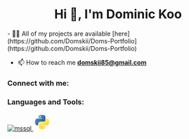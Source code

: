 <h1 align="center">Hi 👋, I'm Dominic Koo</h1>
- 👨‍💻 All of my projects are available [here](https://github.com/Domskii/Doms-Portfolio](https://github.com/Domskii/Doms-Portfolio)

- 📫 How to reach me **domskii85@gmail.com**

<h3 align="left">Connect with me:</h3>
<p align="left">
</p>

<h3 align="left">Languages and Tools:</h3>
<p align="left"> <a href="https://www.microsoft.com/en-us/sql-server" target="_blank" rel="noreferrer"> <img src="https://www.svgrepo.com/show/303229/microsoft-sql-server-logo.svg" alt="mssql" width="40" height="40"/> </a> <a href="https://www.python.org" target="_blank" rel="noreferrer"> <img src="https://raw.githubusercontent.com/devicons/devicon/master/icons/python/python-original.svg" alt="python" width="40" height="40"/> </a> </p>
